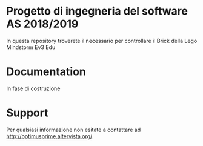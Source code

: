 # Progetto di ingegneria del software AS 2018/2019

In questa repository troverete il necessario per controllare il Brick della Lego Mindstorm Ev3 Edu

# Documentation

In fase di costruzione

# Support

Per qualsiasi informazione non esitate a contattare ad <http://optimusprime.altervista.org/>
